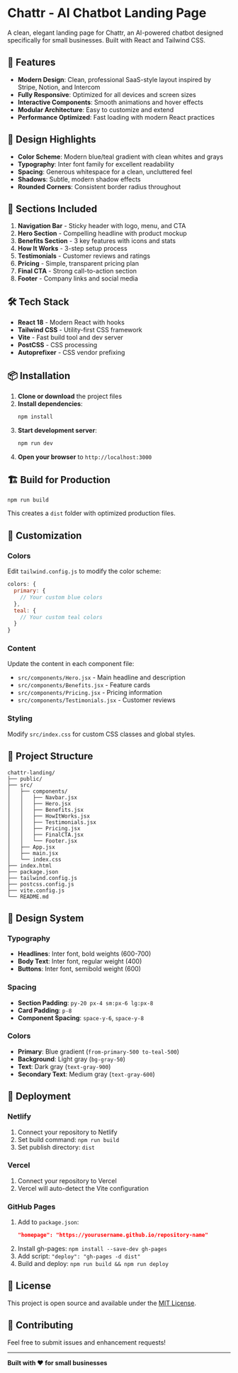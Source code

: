 # Chattr - AI Chatbot Landing Page

A clean, elegant landing page for Chattr, an AI-powered chatbot designed specifically for small businesses. Built with React and Tailwind CSS.

## 🚀 Features

- **Modern Design**: Clean, professional SaaS-style layout inspired by Stripe, Notion, and Intercom
- **Fully Responsive**: Optimized for all devices and screen sizes
- **Interactive Components**: Smooth animations and hover effects
- **Modular Architecture**: Easy to customize and extend
- **Performance Optimized**: Fast loading with modern React practices

## 🎨 Design Highlights

- **Color Scheme**: Modern blue/teal gradient with clean whites and grays
- **Typography**: Inter font family for excellent readability
- **Spacing**: Generous whitespace for a clean, uncluttered feel
- **Shadows**: Subtle, modern shadow effects
- **Rounded Corners**: Consistent border radius throughout

## 📱 Sections Included

1. **Navigation Bar** - Sticky header with logo, menu, and CTA
2. **Hero Section** - Compelling headline with product mockup
3. **Benefits Section** - 3 key features with icons and stats
4. **How It Works** - 3-step setup process
5. **Testimonials** - Customer reviews and ratings
6. **Pricing** - Simple, transparent pricing plan
7. **Final CTA** - Strong call-to-action section
8. **Footer** - Company links and social media

## 🛠️ Tech Stack

- **React 18** - Modern React with hooks
- **Tailwind CSS** - Utility-first CSS framework
- **Vite** - Fast build tool and dev server
- **PostCSS** - CSS processing
- **Autoprefixer** - CSS vendor prefixing

## 📦 Installation

1. **Clone or download** the project files
2. **Install dependencies**:
   ```bash
   npm install
   ```
3. **Start development server**:
   ```bash
   npm run dev
   ```
4. **Open your browser** to `http://localhost:3000`

## 🏗️ Build for Production

```bash
npm run build
```

This creates a `dist` folder with optimized production files.

## 🎯 Customization

### Colors
Edit `tailwind.config.js` to modify the color scheme:
```javascript
colors: {
  primary: {
    // Your custom blue colors
  },
  teal: {
    // Your custom teal colors
  }
}
```

### Content
Update the content in each component file:
- `src/components/Hero.jsx` - Main headline and description
- `src/components/Benefits.jsx` - Feature cards
- `src/components/Pricing.jsx` - Pricing information
- `src/components/Testimonials.jsx` - Customer reviews

### Styling
Modify `src/index.css` for custom CSS classes and global styles.

## 📁 Project Structure

```
chattr-landing/
├── public/
├── src/
│   ├── components/
│   │   ├── Navbar.jsx
│   │   ├── Hero.jsx
│   │   ├── Benefits.jsx
│   │   ├── HowItWorks.jsx
│   │   ├── Testimonials.jsx
│   │   ├── Pricing.jsx
│   │   ├── FinalCTA.jsx
│   │   └── Footer.jsx
│   ├── App.jsx
│   ├── main.jsx
│   └── index.css
├── index.html
├── package.json
├── tailwind.config.js
├── postcss.config.js
├── vite.config.js
└── README.md
```

## 🎨 Design System

### Typography
- **Headlines**: Inter font, bold weights (600-700)
- **Body Text**: Inter font, regular weight (400)
- **Buttons**: Inter font, semibold weight (600)

### Spacing
- **Section Padding**: `py-20 px-4 sm:px-6 lg:px-8`
- **Card Padding**: `p-8`
- **Component Spacing**: `space-y-6`, `space-y-8`

### Colors
- **Primary**: Blue gradient (`from-primary-500 to-teal-500`)
- **Background**: Light gray (`bg-gray-50`)
- **Text**: Dark gray (`text-gray-900`)
- **Secondary Text**: Medium gray (`text-gray-600`)

## 🚀 Deployment

### Netlify
1. Connect your repository to Netlify
2. Set build command: `npm run build`
3. Set publish directory: `dist`

### Vercel
1. Connect your repository to Vercel
2. Vercel will auto-detect the Vite configuration

### GitHub Pages
1. Add to `package.json`:
   ```json
   "homepage": "https://yourusername.github.io/repository-name"
   ```
2. Install gh-pages: `npm install --save-dev gh-pages`
3. Add script: `"deploy": "gh-pages -d dist"`
4. Build and deploy: `npm run build && npm run deploy`

## 📝 License

This project is open source and available under the [MIT License](LICENSE).

## 🤝 Contributing

Feel free to submit issues and enhancement requests!

---

**Built with ❤️ for small businesses**


